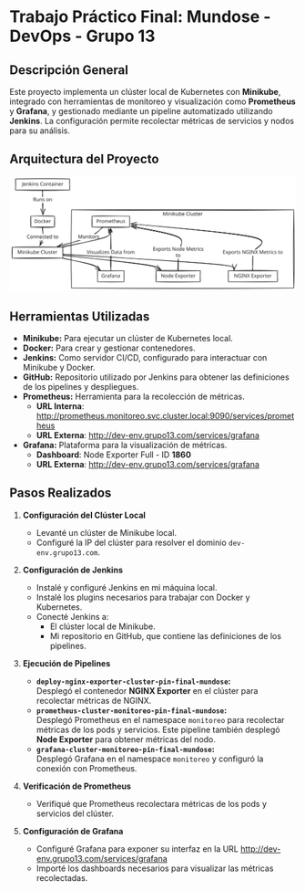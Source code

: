 # Trabajo Práctico Final: Mundose - DevOps - Grupo 13

## Descripción General

Este proyecto implementa un clúster local de Kubernetes con **Minikube**, integrado con herramientas de monitoreo y visualización como **Prometheus** y **Grafana**, y gestionado mediante un pipeline automatizado utilizando **Jenkins**. La configuración permite recolectar métricas de servicios y nodos para su análisis.

## Arquitectura del Proyecto

![Arquitectura del Proyecto](https://raw.githubusercontent.com/berellajuan/PIN-DevOps-Final-Grupo13/e176f6902b771a8a08b77fa62e10c4577cc85be6/arquitectura/arquitectura-pin-final-mundose.svg)

## Herramientas Utilizadas

- **Minikube:** Para ejecutar un clúster de Kubernetes local.
- **Docker:** Para crear y gestionar contenedores.
- **Jenkins:** Como servidor CI/CD, configurado para interactuar con Minikube y Docker.
- **GitHub:** Repositorio utilizado por Jenkins para obtener las definiciones de los pipelines y despliegues.
- **Prometheus:** Herramienta para la recolección de métricas.
    - **URL Interna**: http://prometheus.monitoreo.svc.cluster.local:9090/services/prometheus
    - **URL Externa**: http://dev-env.grupo13.com/services/grafana
- **Grafana:** Plataforma para la visualización de métricas.
    - **Dashboard**: Node Exporter Full - ID **1860**
    - **URL Externa**: http://dev-env.grupo13.com/services/grafana

## Pasos Realizados

1. **Configuración del Clúster Local**
   - Levanté un clúster de Minikube local.
   - Configuré la IP del clúster para resolver el dominio `dev-env.grupo13.com`.

2. **Configuración de Jenkins**
   - Instalé y configuré Jenkins en mi máquina local.
   - Instalé los plugins necesarios para trabajar con Docker y Kubernetes.
   - Conecté Jenkins a:
     - El clúster local de Minikube.
     - Mi repositorio en GitHub, que contiene las definiciones de los pipelines.

3. **Ejecución de Pipelines**
   - **`deploy-nginx-exporter-cluster-pin-final-mundose`:**  
     Desplegó el contenedor **NGINX Exporter** en el clúster para recolectar métricas de NGINX.
   - **`prometheus-cluster-monitoreo-pin-final-mundose`:**  
     Desplegó Prometheus en el namespace `monitoreo` para recolectar métricas de los pods y servicios. Este pipeline también desplegó **Node Exporter** para obtener métricas del nodo.
   - **`grafana-cluster-monitoreo-pin-final-mundose`:**  
     Desplegó Grafana en el namespace `monitoreo` y configuró la conexión con Prometheus.

4. **Verificación de Prometheus**
   - Verifiqué que Prometheus recolectara métricas de los pods y servicios del clúster.

5. **Configuración de Grafana**
   - Configuré Grafana para exponer su interfaz en la URL http://dev-env.grupo13.com/services/grafana
   - Importé los dashboards necesarios para visualizar las métricas recolectadas.
